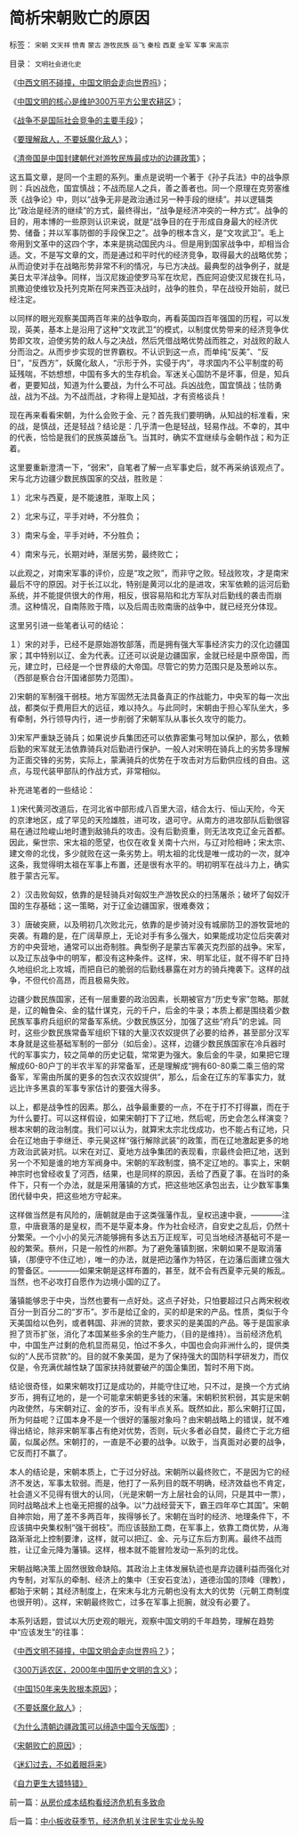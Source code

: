 # 简析宋朝败亡的原因

标签： `宋朝` `文天祥` `愤青` `蒙古` `游牧民族` `岳飞` `秦桧` `西夏` `金军` `军事` `宋高宗` 

目录： `文明社会进化史`

《[中西文明不碰撞，中国文明会走向世界吗](../../../2008/11/17/中西文明不碰撞，中国文明会走向世界吗？.md)》；

《[中国文明的核心是维护300万平方公里农耕区](../../../2008/11/20/300万适农区，2000年中国历史文明的含义.md)》；

《[战争不是国际社会竞争的主要手段](../../../2008/11/24/中国150&nbsp;年来失败根本原因.md)》；

《[要理解敌人，不要妖魔化敌人](../../../2008/11/27/血的教训：不要妖魔化敌人.md)》；

《[清帝国是中国封建朝代对游牧民族最成功的边疆政策](../../../2008/11/28/为什么清朝边疆政策可以缔造中国今天版图.md)》；



这五篇文章，是同一个主题的系列。重点是说明一个著于《孙子兵法》中的战争原则：兵凶战危，国宜慎战；不战而屈人之兵，善之善者也。同一个原理在克劳塞维茨《战争论》中，则以“战争无非是政治通过另一种手段的继续”。并以逻辑类比“政治是经济的继续”的方式，最终得出，“战争是经济冲突的一种方式”。战争的目的，用本博的一些原则认识来说，就是“战争目的在于形成自身最大的经济优势、储备；并以军事防御的手段保卫之”。战争的根本含义，是“文攻武卫”。毛上帝用到文革中的这四个字，本来是挑动国民内斗。但是用到国家战争中，却相当合适。文，不是写文章的文，而是通过和平时代的经济竞争，取得最大的战略优势；从而迫使对手在战略形势非常不利的情况，与已方决战。最典型的战争例子，就是美日太平洋战争。同样，当汉尼拨迫使罗马军在坎尼，西庇阿迫使汉尼拨在扎马，凯撒迫使维钦及托列克斯在阿来西亚决战时，战争的胜负，早在战役开始前，就已经注定。



以同样的眼光观察美国两百年来的战争取向，再看英国四百年强国的历程，可以发现，英美，基本上是沿用了这种“文攻武卫”的模式，以制度优势带来的经济竞争优势即文攻，迫使劣势的敌人与之决战，然后凭借战略优势战而胜之，对战败的敌人分而治之。从而步步实现的世界霸权。不认识到这一点，而单纯“反美”、“反日”，“反西方”，妖魔化敌人，“示形于外，实侵于内”，寻求国内不公平制度的苟延残喘，不妨想想，中国有多大的生存机会。军迷关心国防不是坏事，但是，知兵者，更要知战，知道为什么要战，为什么不可战。兵凶战危，国宜慎战；怯防勇战，战为不战。为不战而战，才称得上是知战，才有资格谈兵！



现在再来看看宋朝，为什么会败于金、元？首先我们要明确，从知战的标准看，宋的战，是慎战，还是轻战？结论是：几乎清一色是轻战，轻易作战。不幸的，其中的代表，恰恰是我们的民族英雄岳飞。当其时，确实不宜继续与金朝作战；和为正着。



这里要重新澄清一下，“弱宋”，自笔者了解一点军事史后，就不再采纳该观点了。宋与北方边疆少数民族国家的交战，胜败是：

１）北宋与西夏，是不能速胜，渐取上风；

２）北宋与辽，平手对峙，不分胜负；

３）南宋与金，平手对峙，不分胜负；

４）南宋与元，长期对峙，渐居劣势，最终败亡；

以此观之，对南宋军事的评价，应是“攻之败”，而非守之败。轻战败攻，才是南宋最后不守的原因。对于长江以北，特别是黄河以北的是进攻，宋军依赖的运河后勤系统，并不能提供很大的作用，相反，很容易陷和北方军队对后勤线的袭击而崩溃。这种情况，自南陈败于隋，以及后周击败南唐的战争中，就已经充分体现。



这里另引进一些笔者认可的结论：

１）宋的对手，已经不是原始游牧部落，而是拥有强大军事经济实力的汉化边疆国家；其中特别以辽、金为代表。辽还可以说是边疆国家，金就已经是中原帝国，而元，建立时，已经是一个世界级的大帝国。尽管它的势力范围只是及葱岭以东。（西部是察合台汗国诸部势力范围）。

2)宋朝的军制强干弱枝。地方军固然无法具备真正的作战能力，中央军的每一次出战，都类似于费用巨大的远征，难以持久。与此同时，宋朝由于担心军队坐大，多有牵制，外行领导内行，进一步削弱了宋朝军队从事长久攻守的能力。

3)宋军严重缺乏骑兵；如果说步兵集团还可以依靠密集弓弩加以保护，那么，依赖后勤的宋军就无法依靠骑兵对后勤进行保护。一般人对宋明在骑兵上的劣势多理解为正面交锋的劣势，实际上，蒙满骑兵的优势在于攻击对方后勤供应线的自由。这点，与现代装甲部队的作战方式，非常相似。



补充进笔者的一些结论：

１)宋代黄河改道后，在河北省中部形成八百里大沼，结合太行、恒山天险，今天的京津地区，成了罕见的天险雄胜，进可攻，退可守。从南方的进攻部队后勤很容易在通过险峻山地时遭到敌骑兵的攻击。没有后勤资重，则无法攻克辽金元首都。因此，柴世宗、宋太祖的愿望，也仅在收复关南十六州，与辽对险相峙；宋太宗、建文帝的北伐，多少就败在这一条劣势上。明太祖的北伐是唯一成功的一次，就冲这条，我觉得明太祖在军事上布置，还是很有水平的。明初明军在战斗力上，确实胜于蒙古元军。

２）汉击败匈奴，依靠的是轻骑兵对匈奴生产游牧民众的扫荡屠杀；破坏了匈奴汗国的生存基础；这一策略，对于辽金边疆国家，很难奏效；

３）唐破突厥，以及明初几次败北元，依靠的是步骑对没有城廓防卫的游牧营地的突袭。有趣的是，在广阔草原上，无论对手有多么强大，如果能成功定位后突袭对方的中央营地，通常可以出奇制胜。典型例子是蒙古军袭灭克烈部的战争。宋军，以及辽东战争中的明军，都没有这种条件。这样，宋、明军北征，就不得不旷日持久地组织北上攻城，而把自已的脆弱的后勤线暴露在对方的骑兵掩袭下。这样的战争，不但代价高昂，而且极易失败。



边疆少数民族国家，还有一层重要的政治因素，长期被官方“历史专家”忽略。那就是，辽的翰鲁朵、金的猛什谋克，元的千户，后金的牛录；本质上都是围绕着少数民族军事府兵组织的常备军系统。少数民族区分，加强了这些“府兵”的忠诚。同时，这些少数民族常备军组织下辖的大量汉农奴提供了必要的给养，甚至部分汉军本身就是这些基础军制的一部分（如后金）。这样，边疆少数民族国家在冷兵器时代的军事实力，较之简单的历史记载，常常更为强大。象后金的牛录，如果把它理解成60-80户丁的半农半军的非常备军，还是理解成“拥有60-80乘二乘三倍的常备军，军需由所属的更多的包衣汉农奴提供”，那么，后金在辽东的军事实力，就远比许多黑袁的军事专家估计的要强大得多。



以上，都是战争性的因素。那么，战争最重要的一点，不在于打不打得赢，而在于为什么要打。可以这样假设，如果宋朝打下了辽地，然后呢，历史会怎么样演变？根本宋朝的政治制度。我们可以认为，就算宋太宗北伐成功，也不能占有辽地，只会在辽地由于李继迁、李元昊这样“强行解除武装”的政策，而在辽地激起更多的地方政治武装对抗。以宋在对辽、夏地方战争集团的表现看，宗最终会把辽地，送到另一个不知是谁的地方军阀身中。宋朝的军政制度，搞不定辽地的。事实上，宋朝神宗时也曾经收复了河西，结果，也是同样的原因，丢给了西夏了事。在当时的条件下，只有一个办法，就是采用藩镇的方式，把这些地区承包出去，让少数军事集团代替中央，把这些地方守起来。



这样做当然是有风险的，唐朝就是由于这类强藩作乱，皇权迅速中衰，————注意，中唐衰落的是皇权，而不是华夏本身。作为社会经济，自安史之乱后，仍然十分繁荣。一个小小的吴元济能够拥有多达五万正规军，可见当地经济基础可不是一般的繁荣。蔡州，只是一般性的州郡。为了避免藩镇割据，宋朝如果不是取消藩镇，（那便守不住辽地），唯一的办法，就是把边藩作为特区，在边藩后面建立强大的警备区。————如果宋朝是这样布置的，甚至，就不会有西夏李元昊的叛乱。当然，也不必攻打自愿作为边境小国的辽了。



藩镇能够忠于中央，当然也要有一点好处。这点子好处，只怕要超过只占两宋税收百分一到百分二的“岁币”。岁币是给辽金的，买的却是宋的产品。性质，类似于今天美国给以色列，或者韩国、非洲的贷款，要求买的是美国的产品。等于是国家承担了货币扩张，消化了本国某些多余的生产能力，（目的是维持）。当前经济危机中，中国生产过剩的危机显而易见，怕过不多久，中国也会向非洲什么的，提供类似的“人民币贷款”的。目的就不象美国，是为了保持强大的国防科学研发力，而仅仅是，令充满优越性缺了国家扶持就要破产的国企集团，暂时不用下岗。



结论很奇怪，如果宋朝攻打辽是成功的，并能守住辽地，只不过，是换一个方式纳岁币，拥有辽地的，是一个可能拿宋朝更多钱的宋藩。宋朝积贫积弱，其实是宋朝内政使然，与宋朝对辽、金的岁币，没有半点关系。既然如此，那么宋朝打辽国，所为何益呢？辽国本身不是一个很好的藩服对象吗？由宋朝战略上的错误，就不难得出结论，除非宋朝军事占有绝对优势，否则，玩火多者必自焚，最终亡于北方细菌，似属必然。宋朝打的，一直是不必要的战争。以致于，当真面对必要的战争，它反而打不赢了。



本人的结论是，宋朝本质上，亡于过分好战。宋朝所以最终败亡，不是因为它的经济不发达，军事太软弱。而是，他打了一系列目的既不明确，经济效益也不肯定，社会道义不见得有很大的认同，（光是宋朝一方上层社会的认同，只是其中一票），同时战略战术上也毫无把握的战争。以“力战经营天下，霸王四年卒亡其国”。宋朝自神宗始，用了差不多两百年，挨得够长了。宋朝在当时的经济、地理条件下，不应该搞中央集权制“强干弱枝”。而应该鼓励工商，在军事上，依靠工商优势，从海路渐渐北上控制要津，这样，就可以把辽、金、元与辽东后方割离。最终不战而胜，让辽金元降为藩镇。这样，根本就不能冒险发动一系列的北伐。



宋朝战略决策上固然很致命缺陷。其政治上主体发展轨迹也是弃边疆利益而强化对内专制，对军队的牵制、经济上的集中（王安石变法），道德治国的顶峰（理教），都始于宋朝；其经济制度上，在宋末与北方元朝也没有太大的优势（元朝工商制度也很开明）。这样，宋朝最终败亡，过多在军事上扼腕，就没有必要了。



本系列话题，尝试以大历史观的眼光，观察中国文明的千年趋势，理解在趋势中“应该发生”的往事：

《[中西文明不碰撞，中国文明会走向世界吗？](../../../2008/11/17/中西文明不碰撞，中国文明会走向世界吗？.md)》；

《[300万适农区，2000年中国历史文明的含义](../../../2008/11/20/300万适农区，2000年中国历史文明的含义.md)》；

《[中国150年来失败根本原因](../../../2008/11/24/中国150&nbsp;年来失败根本原因.md)》；

《[不要妖魔化敌人](../../../2008/11/27/血的教训：不要妖魔化敌人.md)》;

《[为什么清朝边疆政策可以缔造中国今天版图](../../../2008/11/28/为什么清朝边疆政策可以缔造中国今天版图.md)》;

《[宋朝败亡的原因](../../../2008/11/30/简析宋朝败亡的原因.md)》;

《[迷幻过去，不如着眼将来](../../../2008/12/9/以客观平和的心态看历史，take&nbsp;it&nbsp;easy.md)》

《[自力更生大错特错》](../../../2008/12/29/所谓的自力更生大错特错.md)

前一篇：[从房价成本结构看经济危机有多致命](../../../2008/11/28/从房价成本结构看经济危机有多致命.md)

后一篇：[中小板收获季节，经济危机关注民生实业龙头股](../../../2008/12/1/中小板收获季节，经济危机关注民生实业龙头股.md)